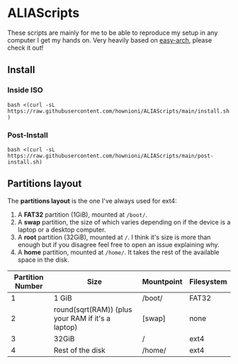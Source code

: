 # ALIAScripts

These scripts are mainly for me to be able to reproduce my setup in any computer I get my hands on.
Very heavily based on [easy-arch](https://github.com/classy-giraffe/easy-arch), please check it out!

## Install
### Inside ISO
`bash <(curl -sL https://raw.githubusercontent.com/hownioni/ALIAScripts/main/install.sh)`
### Post-Install
`bash <(curl -sL https://raw.githubusercontent.com/hownioni/ALIAScripts/main/post-install.sh)`

## Partitions layout

The **partitions layout** is the one I've always used for ext4:

1. A **FAT32** partition (1GiB), mounted at `/boot/`.
2. A **swap** partition, the size of which varies depending on if the device is a laptop or a desktop computer.
3. A **root** partition (32GiB), mounted at `/`. I think it's size is more than enough but if you disagree feel free to open an issue explaining why.
4. A **home** partition, mounted at `/home/`. It takes the rest of the available space in the disk.

| Partition Number | Size                                              | Mountpoint | Filesystem |
| ---------------- | ------------------------------------------------- | ---------- | ---------- |
| 1                | 1 GiB                                             | /boot/     | FAT32      |
| 2                | round(sqrt(RAM)) (plus your RAM if it's a laptop) | \[swap\]   | none       |
| 3                | 32GiB                                             | /          | ext4       |
| 4                | Rest of the disk                                  | /home/     | ext4       |
